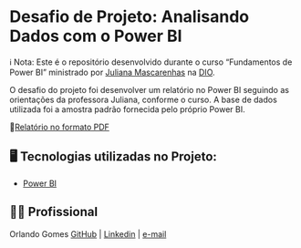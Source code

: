# Desafio de Projeto: Analisando Dados com o Power BI

ℹ️ Nota: Este é o repositório desenvolvido durante o curso “Fundamentos de Power BI” ministrado por [Juliana Mascarenhas](https://www.linkedin.com/in/juliana-mascarenhas-ds/) na [DIO](https://web.dio.me).

O desafio do projeto foi desenvolver um relatório no Power BI seguindo as orientações da professora Juliana, conforme o curso. A base de dados utilizada foi a amostra padrão fornecida pelo próprio Power BI.

📒[Relatório no formato PDF](https://github.com/orlandoabreugomes/desafio-powerbi/blob/main/outcome/relatorio_de_vendas_exemplo_powerbi.pdf)

## 🖥️ Tecnologias utilizadas no Projeto:

* [Power BI](https://www.microsoft.com/pt-br/power-platform/products/power-bi)


## 🙍🏽 Profissional
Orlando Gomes
[GitHub](https://github.com/orlandoabreugomes) | [Linkedin](https://www.linkedin.com/in/orlandoabreugomes/) | [e-mail](mailto:gomes.oa@gmail.com)
